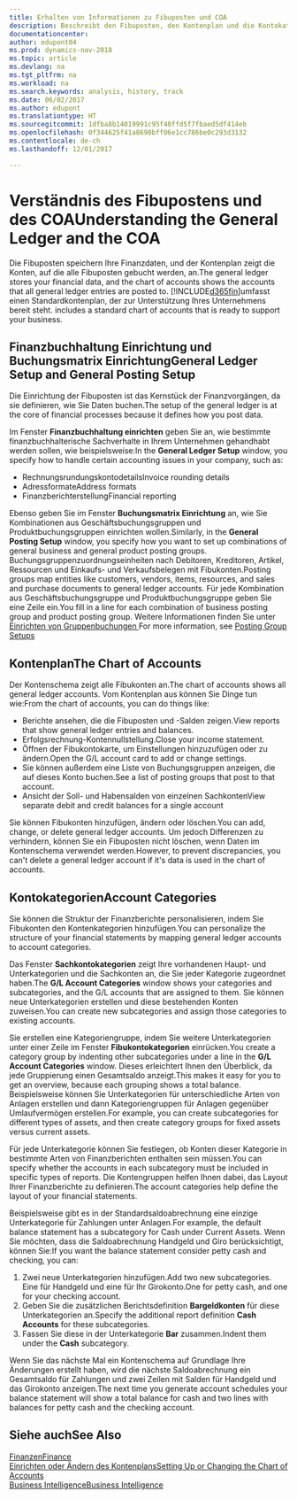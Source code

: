 ```yaml
---
title: Erhalten von Informationen zu Fibuposten und COA
description: Beschreibt den Fibuposten, den Kontenplan und die Kontokategorien.
documentationcenter: 
author: edupont04
ms.prod: dynamics-nav-2018
ms.topic: article
ms.devlang: na
ms.tgt_pltfrm: na
ms.workload: na
ms.search.keywords: analysis, history, track
ms.date: 06/02/2017
ms.author: edupont
ms.translationtype: HT
ms.sourcegitcommit: 1dfba8b14019991c95f40ffd5f7fbaed5df414eb
ms.openlocfilehash: 0f344625f41a8690bff06e1cc786be0c293d3132
ms.contentlocale: de-ch
ms.lasthandoff: 12/01/2017

---
```

# <a name="understanding-the-general-ledger-and-the-coa"></a><span data-ttu-id="ba676-103">Verständnis des Fibupostens und des COA</span><span class="sxs-lookup"><span data-stu-id="ba676-103">Understanding the General Ledger and the COA</span></span>
<span data-ttu-id="ba676-104">Die Fibuposten speichern Ihre Finanzdaten, und der Kontenplan zeigt die Konten, auf die alle Fibuposten gebucht werden, an.</span><span class="sxs-lookup"><span data-stu-id="ba676-104">The general ledger stores your financial data, and the chart of accounts shows the accounts that all general ledger entries are posted to.</span></span> [!INCLUDE[d365fin](includes/d365fin_md.md)]<span data-ttu-id="ba676-105">umfasst einen Standardkontenplan, der zur Unterstützung Ihres Unternehmens bereit steht.</span><span class="sxs-lookup"><span data-stu-id="ba676-105"> includes a standard chart of accounts that is ready to support your business.</span></span>

## <a name="general-ledger-setup-and-general-posting-setup"></a><span data-ttu-id="ba676-106">Finanzbuchhaltung Einrichtung und Buchungsmatrix Einrichtung</span><span class="sxs-lookup"><span data-stu-id="ba676-106">General Ledger Setup and General Posting Setup</span></span>
<span data-ttu-id="ba676-107">Die Einrichtung der Fibuposten ist das Kernstück der Finanzvorgängen, da sie definieren, wie Sie Daten buchen.</span><span class="sxs-lookup"><span data-stu-id="ba676-107">The setup of the general ledger is at the core of financial processes because it defines how you post data.</span></span>  

<span data-ttu-id="ba676-108">Im Fenster **Finanzbuchhaltung einrichten** geben Sie an, wie bestimmte finanzbuchhalterische Sachverhalte in Ihrem Unternehmen gehandhabt werden sollen, wie beispielsweise:</span><span class="sxs-lookup"><span data-stu-id="ba676-108">In the **General Ledger Setup** window, you specify how to handle certain accounting issues in your company, such as:</span></span>  

* <span data-ttu-id="ba676-109">Rechnungsrundungskontodetails</span><span class="sxs-lookup"><span data-stu-id="ba676-109">Invoice rounding details</span></span>  
* <span data-ttu-id="ba676-110">Adressformate</span><span class="sxs-lookup"><span data-stu-id="ba676-110">Address formats</span></span>  
* <span data-ttu-id="ba676-111">Finanzberichterstellung</span><span class="sxs-lookup"><span data-stu-id="ba676-111">Financial reporting</span></span>  

<span data-ttu-id="ba676-112">Ebenso geben Sie im Fenster **Buchungsmatrix Einrichtung** an, wie Sie Kombinationen aus Geschäftsbuchungsgruppen und Produktbuchungsgruppen einrichten wollen.</span><span class="sxs-lookup"><span data-stu-id="ba676-112">Similarly, in the **General Posting Setup** window, you specify how you want to set up combinations of general business and general product posting groups.</span></span> <span data-ttu-id="ba676-113">Buchungsgruppenzuordnungseinheiten nach Debitoren, Kreditoren, Artikel, Ressourcen und Einkaufs- und Verkaufsbelegen mit Fibukonten.</span><span class="sxs-lookup"><span data-stu-id="ba676-113">Posting groups map entities like customers, vendors, items, resources, and sales and purchase documents to general ledger accounts.</span></span> <span data-ttu-id="ba676-114">Für jede Kombination aus Geschäftsbuchungsgruppe und Produktbuchungsgruppe geben Sie eine Zeile ein.</span><span class="sxs-lookup"><span data-stu-id="ba676-114">You fill in a line for each combination of business posting group and product posting group.</span></span> <span data-ttu-id="ba676-115">Weitere Informationen finden Sie unter [Einrichten von Gruppenbuchungen ](finance-posting-groups.md)</span><span class="sxs-lookup"><span data-stu-id="ba676-115">For more information, see [Posting Group Setups](finance-posting-groups.md)</span></span>  

## <a name="the-chart-of-accounts"></a><span data-ttu-id="ba676-116">Kontenplan</span><span class="sxs-lookup"><span data-stu-id="ba676-116">The Chart of Accounts</span></span>
<span data-ttu-id="ba676-117">Der Kontenschema zeigt alle Fibukonten an.</span><span class="sxs-lookup"><span data-stu-id="ba676-117">The chart of accounts shows all general ledger accounts.</span></span> <span data-ttu-id="ba676-118">Vom Kontenplan aus können Sie Dinge tun wie:</span><span class="sxs-lookup"><span data-stu-id="ba676-118">From the chart of accounts, you can do things like:</span></span>  

* <span data-ttu-id="ba676-119">Berichte ansehen, die die Fibuposten und -Salden zeigen.</span><span class="sxs-lookup"><span data-stu-id="ba676-119">View reports that show general ledger entries and balances.</span></span>  
* <span data-ttu-id="ba676-120">Erfolgsrechnung-Kontennullstellung.</span><span class="sxs-lookup"><span data-stu-id="ba676-120">Close your income statement.</span></span>  
* <span data-ttu-id="ba676-121">Öffnen der Fibukontokarte, um Einstellungen hinzuzufügen oder zu ändern.</span><span class="sxs-lookup"><span data-stu-id="ba676-121">Open the G/L account card to add or change settings.</span></span>  
* <span data-ttu-id="ba676-122">Sie können außerdem eine Liste von Buchungsgruppen anzeigen, die auf dieses Konto buchen.</span><span class="sxs-lookup"><span data-stu-id="ba676-122">See a list of posting groups that post to that account.</span></span>
* <span data-ttu-id="ba676-123">Ansicht der Soll- und Habensalden von einzelnen Sachkonten</span><span class="sxs-lookup"><span data-stu-id="ba676-123">View separate debit and credit balances for a single account</span></span>  

<span data-ttu-id="ba676-124">Sie können Fibukonten hinzufügen, ändern oder löschen.</span><span class="sxs-lookup"><span data-stu-id="ba676-124">You can add, change, or delete general ledger accounts.</span></span> <span data-ttu-id="ba676-125">Um jedoch Differenzen zu verhindern, können Sie ein Fibuposten nicht löschen, wenn Daten im Kontenschema verwendet werden.</span><span class="sxs-lookup"><span data-stu-id="ba676-125">However, to prevent discrepancies, you can't delete a general ledger account if it's data is used in the chart of accounts.</span></span>  

## <a name="account-categories"></a><span data-ttu-id="ba676-126">Kontokategorien</span><span class="sxs-lookup"><span data-stu-id="ba676-126">Account Categories</span></span>
<span data-ttu-id="ba676-127">Sie können die Struktur der Finanzberichte personalisieren, indem Sie Fibukonten den Kontenkategorien hinzufügen.</span><span class="sxs-lookup"><span data-stu-id="ba676-127">You can personalize the structure of your financial statements by mapping general ledger accounts to account categories.</span></span>  

<span data-ttu-id="ba676-128">Das Fenster **Sachkontokategorien** zeigt Ihre vorhandenen Haupt- und Unterkategorien und die Sachkonten an, die Sie jeder Kategorie zugeordnet haben.</span><span class="sxs-lookup"><span data-stu-id="ba676-128">The **G/L Account Categories** window shows your categories and subcategories, and the G/L accounts that are assigned to them.</span></span> <span data-ttu-id="ba676-129">Sie können neue Unterkategorien erstellen und diese bestehenden Konten zuweisen.</span><span class="sxs-lookup"><span data-stu-id="ba676-129">You can create new subcategories and assign those categories to existing accounts.</span></span>  

<span data-ttu-id="ba676-130">Sie erstellen eine Kategoriengruppe, indem Sie weitere Unterkategorien unter einer Zeile im Fenster **Fibukontokategorien** einrücken.</span><span class="sxs-lookup"><span data-stu-id="ba676-130">You create a category group by indenting other subcategories under a line in the **G/L Account Categories** window.</span></span> <span data-ttu-id="ba676-131">Dieses erleichtert Ihnen den Überblick, da jede Gruppierung einen Gesamtsaldo anzeigt.</span><span class="sxs-lookup"><span data-stu-id="ba676-131">This makes it easy for you to get an overview, because each grouping shows a total balance.</span></span> <span data-ttu-id="ba676-132">Beispielsweise können Sie Unterkategorien für unterschiedliche Arten von Anlagen erstellen und dann Kategoriengruppen für Anlagen gegenüber Umlaufvermögen erstellen.</span><span class="sxs-lookup"><span data-stu-id="ba676-132">For example, you can create subcategories for different types of assets, and then create category groups for fixed assets versus current assets.</span></span>  

<span data-ttu-id="ba676-133">Für jede Unterkategorie können Sie festlegen, ob Konten dieser Kategorie in bestimmte Arten von Finanzberichten enthalten sein müssen.</span><span class="sxs-lookup"><span data-stu-id="ba676-133">You can specify whether the accounts in each subcategory must be included in specific types of reports.</span></span> <span data-ttu-id="ba676-134">Die Kontengruppen helfen Ihnen dabei, das Layout Ihrer Finanzberichte zu definieren.</span><span class="sxs-lookup"><span data-stu-id="ba676-134">The account categories help define the layout of your financial statements.</span></span>  

<span data-ttu-id="ba676-135">Beispielsweise gibt es in der Standardsaldoabrechnung eine einzige Unterkategorie für Zahlungen unter Anlagen.</span><span class="sxs-lookup"><span data-stu-id="ba676-135">For example, the default balance statement has a subcategory for Cash under Current Assets.</span></span> <span data-ttu-id="ba676-136">Wenn Sie möchten, dass die Saldoabrechnung Handgeld und Giro berücksichtigt, können Sie:</span><span class="sxs-lookup"><span data-stu-id="ba676-136">If you want the balance statement consider petty cash and checking, you can:</span></span>  

1. <span data-ttu-id="ba676-137">Zwei neue Unterkategorien hinzufügen.</span><span class="sxs-lookup"><span data-stu-id="ba676-137">Add two new subcategories.</span></span> <span data-ttu-id="ba676-138">Eine für Handgeld und eine für Ihr Girokonto.</span><span class="sxs-lookup"><span data-stu-id="ba676-138">One for petty cash, and one for your checking account.</span></span>  
2. <span data-ttu-id="ba676-139">Geben Sie die zusätzlichen Berichtsdefinition **Bargeldkonten** für diese Unterkategorien an.</span><span class="sxs-lookup"><span data-stu-id="ba676-139">Specify the additional report definition **Cash Accounts** for these subcategories.</span></span>  
3. <span data-ttu-id="ba676-140">Fassen Sie diese in der Unterkategorie **Bar** zusammen.</span><span class="sxs-lookup"><span data-stu-id="ba676-140">Indent them under the **Cash** subcategory.</span></span>  

<span data-ttu-id="ba676-141">Wenn Sie das nächste Mal ein Kontenschema auf Grundlage Ihre Änderungen erstellt haben, wird die nächste Saldoabrechnung ein Gesamtsaldo für Zahlungen und zwei Zeilen mit Salden für Handgeld und das Girokonto anzeigen.</span><span class="sxs-lookup"><span data-stu-id="ba676-141">The next time you generate account schedules your balance statement will show a total balance for cash and two lines with balances for petty cash and the checking account.</span></span>  

## <a name="see-also"></a><span data-ttu-id="ba676-142">Siehe auch</span><span class="sxs-lookup"><span data-stu-id="ba676-142">See Also</span></span>
[<span data-ttu-id="ba676-143">Finanzen</span><span class="sxs-lookup"><span data-stu-id="ba676-143">Finance</span></span>](finance.md)  
[<span data-ttu-id="ba676-144">Einrichten oder Ändern des Kontenplans</span><span class="sxs-lookup"><span data-stu-id="ba676-144">Setting Up or Changing the Chart of Accounts</span></span>](finance-setup-chart-accounts.md)  
[<span data-ttu-id="ba676-145">Business Intelligence</span><span class="sxs-lookup"><span data-stu-id="ba676-145">Business Intelligence</span></span>](bi.md)  

